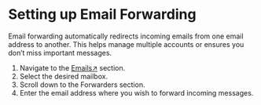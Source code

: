 # Setting up Email Forwarding

Email forwarding automatically redirects incoming emails from one email address to another. 
This helps manage multiple accounts or ensures you don’t miss important messages.


1. Navigate to the [Emails↗](https://cloud.envision.nl/emails) section.
2. Select the desired mailbox.
3. Scroll down to the Forwarders section.
4. Enter the email address where you wish to forward incoming messages.


